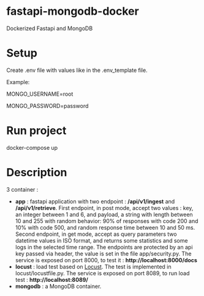 # fastapi-mongodb-docker
Dockerized Fastapi and MongoDB

# Setup
Create .env file with values like in the .env_template file. 

Example:

MONGO_USERNAME=root

MONGO_PASSWORD=password

# Run project
docker-compose up

# Description
3 container :
* **app** : fastapi application with two endpoint : 
**/api/v1/ingest** and **/api/v1/retrieve**. First endpoint, in post mode, accept two values : key, an integer between 1 and 6, and payload, a string with length between 10 and 255 with random behavior: 90% of responses with code 200 and 10% with code 500, and random response time between 10 and 50 ms. Second endpoint, in get mode, accept as query parameters two datetime values in ISO format, and returns some statistics and some logs in the selected time range. The endpoints are protected by an api key passed via header, the value is set in the file app/security.py. The service is exposed on port 8000, to test it : **http://localhost:8000/docs**
* **locust** : load test based on [Locust](https://locust.io/). The test is implemented in locust/locustfile.py. The service is exposed on port 8089, to run load test : **http://localhost:8089/**
* **mongodb** : a MongoDB container.
